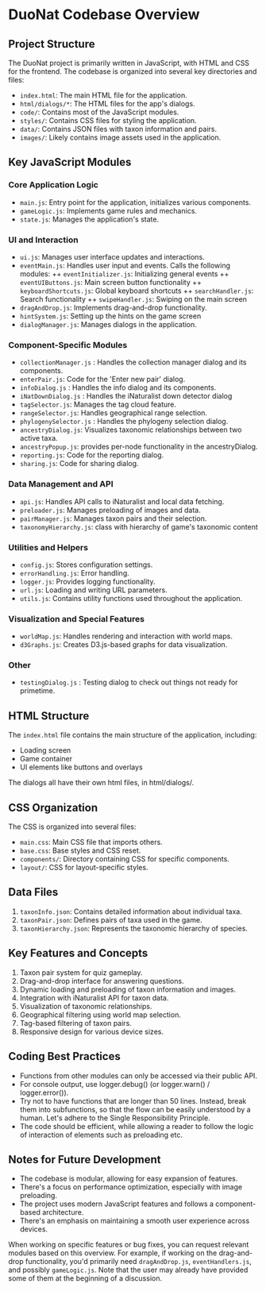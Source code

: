 # DuoNat Codebase Overview

## Project Structure

The DuoNat project is primarily written in JavaScript, with HTML and CSS for the frontend. The codebase is organized into several key directories and files:

- `index.html`: The main HTML file for the application.
- `html/dialogs/*`: The HTML files for the app's dialogs. 
- `code/`: Contains most of the JavaScript modules.
- `styles/`: Contains CSS files for styling the application.
- `data/`: Contains JSON files with taxon information and pairs.
- `images/`: Likely contains image assets used in the application.

## Key JavaScript Modules

### Core Application Logic

+ `main.js`: Entry point for the application, initializes various components.
+ `gameLogic.js`: Implements game rules and mechanics.
+ `state.js`: Manages the application's state.

### UI and Interaction

+ `ui.js`: Manages user interface updates and interactions.
+ `eventMain.js`: Handles user input and events. Calls the following modules:
++ `eventInitializer.js`: Initializing general events
++ `eventUIButtons.js`: Main screen button functionality
++ `keyboardShortcuts.js`: Global keyboard shortcuts
++ `searchHandler.js`: Search functionality
++ `swipeHandler.js`: Swiping on the main screen
+ `dragAndDrop.js`: Implements drag-and-drop functionality.
+ `hintSystem.js`: Setting up the hints on the game screen
+ `dialogManager.js`: Manages dialogs in the application.

### Component-Specific Modules

+ `collectionManager.js` : Handles the collection manager dialog and its components.
+ `enterPair.js`: Code for the 'Enter new pair' dialog.
+ `infoDialog.js` : Handles the info dialog and its components.
+ `iNatDownDialog.js` : Handles the iNaturalist down detector dialog
+ `tagSelector.js`: Manages the tag cloud feature.
+ `rangeSelector.js`: Handles geographical range selection.
+ `phylogenySelector.js` : Handles the phylogeny selection dialog.
+ `ancestryDialog.js`: Visualizes taxonomic relationships between two active taxa.
+ `ancestryPopup.js`: provides per-node functionality in the ancestryDialog.
+ `reporting.js`: Code for the reporting dialog.
+ `sharing.js`: Code for sharing dialog.

### Data Management and API

+ `api.js`: Handles API calls to iNaturalist and local data fetching.
+ `preloader.js`: Manages preloading of images and data.
+ `pairManager.js`: Manages taxon pairs and their selection.
+ `taxonomyHierarchy.js`: class with hierarchy of game's taxonomic content

### Utilities and Helpers

+ `config.js`: Stores configuration settings.
+ `errorHandling.js`: Error handling.
+ `logger.js`: Provides logging functionality.
+ `url.js`: Loading and writing URL parameters.
+ `utils.js`: Contains utility functions used throughout the application.

### Visualization and Special Features

+ `worldMap.js`: Handles rendering and interaction with world maps.
+ `d3Graphs.js`: Creates D3.js-based graphs for data visualization.

### Other
+ `testingDialog.js` : Testing dialog to check out things not ready for primetime.

## HTML Structure

The `index.html` file contains the main structure of the application, including:

- Loading screen
- Game container
- UI elements like buttons and overlays

The dialogs all have their own html files, in html/dialogs/.

## CSS Organization

The CSS is organized into several files:

- `main.css`: Main CSS file that imports others.
- `base.css`: Base styles and CSS reset.
- `components/`: Directory containing CSS for specific components.
- `layout/`: CSS for layout-specific styles.

## Data Files

1. `taxonInfo.json`: Contains detailed information about individual taxa.
2. `taxonPair.json`: Defines pairs of taxa used in the game.
3. `taxonHierarchy.json`: Represents the taxonomic hierarchy of species.

## Key Features and Concepts

1. Taxon pair system for quiz gameplay.
2. Drag-and-drop interface for answering questions.
3. Dynamic loading and preloading of taxon information and images.
4. Integration with iNaturalist API for taxon data.
5. Visualization of taxonomic relationships.
6. Geographical filtering using world map selection.
7. Tag-based filtering of taxon pairs.
8. Responsive design for various device sizes.

## Coding Best Practices

- Functions from other modules can only be accessed via their public API.
- For console output, use logger.debug() (or logger.warn() / logger.error()).
- Try not to have functions that are longer than 50 lines. Instead, break them into subfunctions, so that the flow can be easily understood by a human. Let's adhere to the Single Responsibility Principle.
- The code should be efficient, while allowing a reader to follow the logic of interaction of elements such as preloading etc.

## Notes for Future Development

- The codebase is modular, allowing for easy expansion of features.
- There's a focus on performance optimization, especially with image preloading.
- The project uses modern JavaScript features and follows a component-based architecture.
- There's an emphasis on maintaining a smooth user experience across devices.

When working on specific features or bug fixes, you can request relevant modules based on this overview. For example, if working on the drag-and-drop functionality, you'd primarily need `dragAndDrop.js`, `eventHandlers.js`, and possibly `gameLogic.js`. Note that the user may already have provided some of them at the beginning of a discussion.
